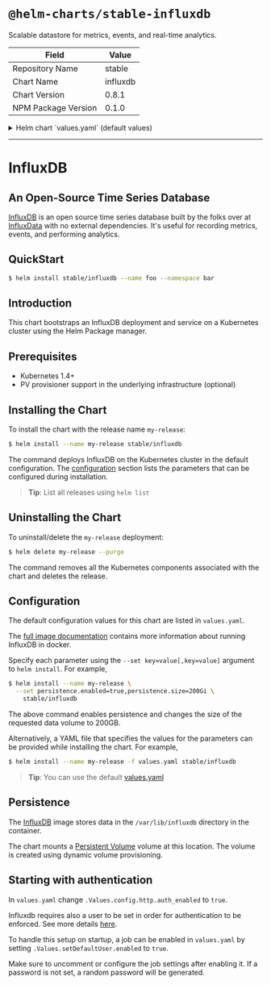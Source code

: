 # `@helm-charts/stable-influxdb`

Scalable datastore for metrics, events, and real-time analytics.

| Field               | Value    |
| ------------------- | -------- |
| Repository Name     | stable   |
| Chart Name          | influxdb |
| Chart Version       | 0.8.1    |
| NPM Package Version | 0.1.0    |

<details>

<summary>Helm chart `values.yaml` (default values)</summary>

```yaml
## influxdb image version
## ref: https://hub.docker.com/r/library/influxdb/tags/
image:
  repo: 'influxdb'
  tag: '1.4-alpine'
  pullPolicy: IfNotPresent

## Specify a service type
## NodePort is default
## ref: http://kubernetes.io/docs/user-guide/services/
##
service:
  ## Add annotations to service
  # annotations: {}
  type: ClusterIP

## Persist data to a persistent volume
##
persistence:
  enabled: false
  ## If true will use an existing PVC instead of creating one
  # useExisting: false
  ## Name of existing PVC to be used in the influx deployment
  # name:
  ## influxdb data Persistent Volume Storage Class
  ## If defined, storageClassName: <storageClass>
  ## If set to "-", storageClassName: "", which disables dynamic provisioning
  ## If undefined (the default) or set to null, no storageClassName spec is
  ##   set, choosing the default provisioner.  (gp2 on AWS, standard on
  ##   GKE, AWS & OpenStack)
  ##
  # storageClass: "-"
  accessMode: ReadWriteOnce
  size: 8Gi

## Create default user through Kubernetes job
## Defaults indicated below
##
setDefaultUser:
  enabled: false

  ## Image of the container used for job
  ## Default: appropriate/curl:latest
  ##
  image: appropriate/curl:latest

  ## Deadline for job so it does not retry forever.
  ## Default: activeDeadline: 300
  ##
  activeDeadline: 300

  ## Restart policy for job
  ## Default: OnFailure
  restartPolicy: OnFailure

  user:
    ## The user name
    ## Default: "admin"
    username: 'admin'

    ## User password
    ## Default: (Randomly generated 10 characters of Ascii)
    # password:

    ## User privileges
    ## Default: "WITH ALL PRIVILEGES"
    privileges: 'WITH ALL PRIVILEGES'

## Configure resource requests and limits
## ref: http://kubernetes.io/docs/user-guide/compute-resources/
resources:
  requests:
    memory: 256Mi
    cpu: 0.1
  limits:
    memory: 16Gi
    cpu: 8

## Node labels for pod assignment
## Ref: https://kubernetes.io/docs/user-guide/node-selection/
##
nodeSelector: {}

## The InfluxDB image uses several environment variables to automatically
## configure certain parts of the server.
## Ref: https://hub.docker.com/_/influxdb/
env:
  # - name: INFLUXDB_DB
  #   value: "demo"

## Change InfluxDB configuration paramaters below:
## Defaults are indicated
## ref: https://docs.influxdata.com/influxdb/v1.1/administration/config/
config:
  reporting_disabled: false
  bind_address: 8088
  storage_directory: /var/lib/influxdb
  meta:
    retention_autocreate: true
    logging_enabled: true
  data:
    query_log_enabled: true
    cache_max_memory_size: 1073741824
    cache_snapshot_memory_size: 26214400
    cache_snapshot_write_cold_duration: 10m0s
    compact_full_write_cold_duration: 4h0m0s
    max_series_per_database: 1000000
    max_values_per_tag: 100000
    trace_logging_enabled: false
  coordinator:
    write_timeout: 10s
    max_concurrent_queries: 0
    query_timeout: 0s
    log_queries_after: 0s
    max_select_point: 0
    max_select_series: 0
    max_select_buckets: 0
  retention:
    enabled: true
    check_interval: 30m0s
  shard_precreation:
    enabled: true
    check_interval: 10m0s
    advance_period: 30m0s
  admin:
    enabled: false
    bind_address: 8083
    https_enabled: false
    https_certificate: /etc/ssl/influxdb.pem
  monitor:
    store_enabled: true
    store_database: _internal
    store_interval: 10s
  subscriber:
    enabled: true
    http_timeout: 30s
    insecure_skip_verify: false
    ca_certs: ''
    write_concurrency: 40
    write_buffer_size: 1000
  http:
    enabled: true
    bind_address: 8086
    auth_enabled: false
    log_enabled: true
    write_tracing: false
    pprof_enabled: true
    https_enabled: false
    https_certificate: /etc/ssl/influxdb.pem
    https_private_key: ''
    max_row_limit: 10000
    max_connection_limit: 0
    shared_secret: 'beetlejuicebeetlejuicebeetlejuice'
    realm: InfluxDB
    unix_socket_enabled: false
    bind_socket: /var/run/influxdb.sock
  graphite:
    enabled: false
    bind_address: 2003
    database: graphite
    retention_policy: autogen
    protocol: tcp
    batch_size: 5000
    batch_pending: 10
    batch_timeout: 1s
    consistency_level: one
    separator: .
    udp_read_buffer: 0
    # Uncomment to define graphite templates
    # templates:
    #   - "graphite.metric.*.*.* measurement.run"
  collectd:
    enabled: false
    bind_address: 25826
    database: collectd
    retention_policy: autogen
    batch_size: 5000
    batch_pending: 10
    batch_timeout: 10s
    read_buffer: 0
    typesdb: /usr/share/collectd/types.db
    security_level: none
    auth_file: /etc/collectd/auth_file
  opentsdb:
    enabled: false
    bind_address: 4242
    database: opentsdb
    retention_policy: autogen
    consistency_level: one
    tls_enabled: false
    certificate: /etc/ssl/influxdb.pem
    batch_size: 1000
    batch_pending: 5
    batch_timeout: 1s
    log_point_errors: true
  udp:
    enabled: false
    bind_address: 8089
    database: udp
    retention_policy: autogen
    batch_size: 5000
    batch_pending: 10
    read_buffer: 0
    batch_timeout: 1s
    precision: 'ns'
  continuous_queries:
    log_enabled: true
    enabled: true
    run_interval: 1s
```

</details>

---

# InfluxDB

## An Open-Source Time Series Database

[InfluxDB](https://github.com/influxdata/influxdb) is an open source time series database built by the folks over at [InfluxData](https://influxdata.com) with no external dependencies. It's useful for recording metrics, events, and performing analytics.

## QuickStart

```bash
$ helm install stable/influxdb --name foo --namespace bar
```

## Introduction

This chart bootstraps an InfluxDB deployment and service on a Kubernetes cluster using the Helm Package manager.

## Prerequisites

- Kubernetes 1.4+
- PV provisioner support in the underlying infrastructure (optional)

## Installing the Chart

To install the chart with the release name `my-release`:

```bash
$ helm install --name my-release stable/influxdb
```

The command deploys InfluxDB on the Kubernetes cluster in the default configuration. The [configuration](#configuration) section lists the parameters that can be configured during installation.

> **Tip**: List all releases using `helm list`

## Uninstalling the Chart

To uninstall/delete the `my-release` deployment:

```bash
$ helm delete my-release --purge
```

The command removes all the Kubernetes components associated with the chart and deletes the release.

## Configuration

The default configuration values for this chart are listed in `values.yaml`.

The [full image documentation](https://hub.docker.com/_/influxdb/) contains more information about running InfluxDB in docker.

Specify each parameter using the `--set key=value[,key=value]` argument to `helm install`. For example,

```bash
$ helm install --name my-release \
  --set persistence.enabled=true,persistence.size=200Gi \
    stable/influxdb
```

The above command enables persistence and changes the size of the requested data volume to 200GB.

Alternatively, a YAML file that specifies the values for the parameters can be provided while installing the chart. For example,

```bash
$ helm install --name my-release -f values.yaml stable/influxdb
```

> **Tip**: You can use the default [values.yaml](values.yaml)

## Persistence

The [InfluxDB](https://hub.docker.com/_/influxdb/) image stores data in the `/var/lib/influxdb` directory in the container.

The chart mounts a [Persistent Volume](http://kubernetes.io/docs/user-guide/persistent-volumes/) volume at this location. The volume is created using dynamic volume provisioning.

## Starting with authentication

In `values.yaml` change `.Values.config.http.auth_enabled` to `true`.

Influxdb requires also a user to be set in order for authentication to be enforced. See more details [here](https://docs.influxdata.com/influxdb/v1.2/query_language/authentication_and_authorization/#set-up-authentication).

To handle this setup on startup, a job can be enabled in `values.yaml` by setting `.Values.setDefaultUser.enabled` to `true`.

Make sure to uncomment or configure the job settings after enabling it. If a password is not set, a random password will be generated.
